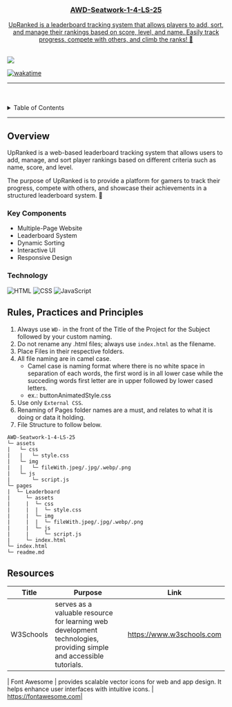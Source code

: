 <a name="readme-top">

<br/>

<br />
<div align="center">
  <a href="https://github.com/lagamiaSam/">
  <h3 align="center">AWD-Seatwork-1-4-LS-25</h3>
</div>

<div align="center">
  UpRanked is a leaderboard tracking system that allows players to add, sort, and manage their rankings based on score, level, and name. Easily track progress, compete with others, and climb the ranks! 🚀
</div>

<br />

![](https://visit-counter.vercel.app/counter.png?page=lagamiaSam/AWD-Seatwork-1-4-LS-25)

[![wakatime](https://wakatime.com/badge/user/fd3ba1ac-97d0-47fc-a9f6-66db8812adb9/project/bc78f6ce-0a5d-4a6c-8bcd-9dda281a3373.svg)](https://wakatime.com/badge/user/fd3ba1ac-97d0-47fc-a9f6-66db8812adb9/project/bc78f6ce-0a5d-4a6c-8bcd-9dda281a3373)

---

<br />
<br />

<details>
  <summary>Table of Contents</summary>
  <ol>
    <li>
      <a href="#overview">Overview</a>
      <ol>
        <li>
          <a href="#key-components">Key Components</a>
        </li>
        <li>
          <a href="#technology">Technology</a>
        </li>
      </ol>
    </li>
    <li>
      <a href="#rule,-practices-and-principles">Rules, Practices and Principles</a>
    </li>
    <li>
      <a href="#resources">Resources</a>
    </li>
  </ol>
</details>

---

## Overview

UpRanked is a web-based leaderboard tracking system that allows users to add, manage, and sort player rankings based on different criteria such as name, score, and level.

The purpose of UpRanked is to provide a platform for gamers to track their progress, compete with others, and showcase their achievements in a structured leaderboard system. 🚀

### Key Components
- Multiple-Page Website
- Leaderboard System
- Dynamic Sorting
- Interactive UI
- Responsive Design

### Technology
![HTML](https://img.shields.io/badge/HTML-E34F26?style=for-the-badge&logo=html5&logoColor=white)
![CSS](https://img.shields.io/badge/CSS-1572B6?style=for-the-badge&logo=css3&logoColor=white)
![JavaScript](https://img.shields.io/badge/JavaScript-F7DF1E?style=for-the-badge&logo=javascript&logoColor=white)

## Rules, Practices and Principles
1. Always use `WD-` in the front of the Title of the Project for the Subject followed by your custom naming.
2. Do not rename any .html files; always use `index.html` as the filename.
3. Place Files in their respective folders.
4. All file naming are in camel case.
   - Camel case is naming format where there is no white space in separation of each words, the first word is in all lower case while the succeding words first letter are in upper followed by lower cased letters.
   - ex.: buttonAnimatedStyle.css
5. Use only `External CSS`.
6. Renaming of Pages folder names are a must, and relates to what it is doing or data it holding.
7. File Structure to follow below.

```
AWD-Seatwork-1-4-LS-25
└─ assets
|   └─ css
|   |   └─ style.css
|   └─ img
|   |   └─ fileWith.jpeg/.jpg/.webp/.png
|   └─ js
|       └─ script.js
└─ pages
|  └─ Leaderboard
|     └─ assets
|     |  └─ css
|     |  |  └─ style.css
|     |  └─ img
|     |  |  └─ fileWith.jpeg/.jpg/.webp/.png
|     |  └─ js
|     |     └─ script.js
|     └─ index.html
└─ index.html
└─ readme.md
```

## Resources
| Title | Purpose | Link |
|-|-|-|
| W3Schools | serves as a valuable resource for learning web development technologies, providing simple and accessible tutorials.  | https://www.w3schools.com |

| Font Awesome | provides scalable vector icons for web and app design. It helps enhance user interfaces with intuitive icons. | https://fontawesome.com|

